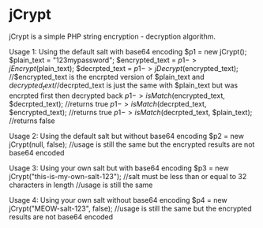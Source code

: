 # jCrypt
jCrypt is a simple PHP string encryption - decryption algorithm.

Usage 1: Using the default salt with base64 encoding
$p1 = new jCrypt();
$plain_text = "123mypassword";
$encrypted_text = $p1->jEncrypt($plain_text);
$decrpted_text = $p1->jDecrypt($encrypted_text);
//$encrypted_text is the encrpted version of $plain_text and $decrypted_text
//$decrpted_text is just the same with $plain_text but was encrpted first then decrypted back
$p1->isMatch($encrypted_text, $decrpted_text); //returns true
$p1->isMatch($decrpted_text, $encrypted_text); //returns true
$p1->isMatch($decrpted_text, $plain_text); //returns false

Usage 2: Using the default salt but without base64 encoding
$p2 = new jCrypt(null, false);
//usage is still the same but the encrypted results are not base64 encoded

Usage 3: Using your own salt but with base64 encoding
$p3 = new jCrypt("this-is-my-own-salt-123");
//salt must be less than or equal to 32 characters in length
//usage is still the same

Usage 4: Using your own salt without base64 encoding
$p4 = new jCrypt("MEOW-salt-123", false);
//usage is still the same but the encrypted results are not base64 encoded
